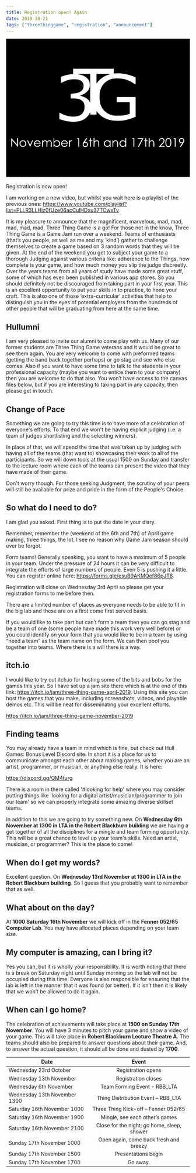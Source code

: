 ```yaml
---
title: Registration open! Again
date: 2019-10-21
tags: ["threethinggame", "registration", "announcement"]
---
```

![alt text](/img/191116event/event.png "Save the date")

Registration is now open!

I am working on a new video, but whilst you wait here is a playlist of the previous ones: https://www.youtube.com/playlist?list=PLLR3LLHiz0fUze06acCulHDxu37TCwxTv

<!--more-->

It is my pleasure to announce that the magnificent, marvelous, mad, mad, mad, mad, mad, Three Thing Game is a go!
For those not in the know, Three Thing Game is a Game Jam run over a weekend. Teams of enthusiasts (that’s you people, as well as me and my ‘kind’) gather to challenge themselves to create a game based on 3 random words that they will be given. At the end of the weekend you get to subject your game to a thorough Judging against various criteria like: adherence to the Things, how complete is your game, and how much money you slip the judge discreetly.
Over the years teams from all years of study have made some great stuff, some of which has even been published in various app stores. So you should definitely not be discouraged from taking part in your first year. This is an excellent opportunity to put your skills in to practice, to hone your craft. This is also one of those ‘extra-curricular’ activities that help to distinguish you in the eyes of potential employers from the hundreds of other people that will be graduating from here at the same time. 

## Hullumni

I am very pleased to invite our alumni to come play with us. Many of our former students are Three Thing Game veterans and it would be great to see them again. You are very welcome to come with preformed teams (getting the band back together perhaps) or go stag and see who else comes. Also if you want to have some time to talk to the students in your professional capacity (maybe you want to entice them to your company) then you are welcome to do that also. You won’t have access to the canvas files below, but if you are interesting to taking part in any capacity, then please get in touch.  

## Change of Pace

Something we are going to try this time is to have more of a celebration of everyone's efforts. To that end we won't be having explicit judging (i.e. a team of judges shortlisting and the selecting winners).

In place of that, we will spend the time that was taken up by judging with having all of the teams (that want to) showcasing their work to all of the participants. So we will down tools at the usual 1500 on Sunday and transfer to the lecture room where each of the teams can present the video that they have made of their game.

Don't worry though. For those seeking Judgment, the scrutiny of your peers will still be available for prize and pride in the form of the People's Choice.

## So what do I need to do?

I am glad you asked. First thing is to put the date in your diary. 

Remember, remember the (weekend of the 6th and 7th) of April game making, three things, the lot. I see no reason why Game Jam season should ever be forgot.

Form teams! Generally speaking, you want to have a maximum of 5 people in your team. Under the pressure of 24 hours it can be very difficult to integrate the efforts of large numbers of people. Even 5 is pushing it a little. You can register online here: https://forms.gle/esuB9AKMQef86pJT8.  

Registration will close on Wednesday 3rd April so please get your registration forms to me before then.

There are a limited number of places as everyone needs to be able to fit in the big lab and these are on a first come first served basis.

If you would like to take part but can’t form a team then you can go stag and be a team of one (some people have made this work very well before) or you could identify on your form that you would like to be in a team by using “need a team” as the team name on the form. We can then pool you together into teams. Where there is a will there is a way.

## itch.io

I would like to try out itch.io for hosting some of the bits and bobs for the games this year. So I have set up a jam site there which is at the end of this link: https://itch.io/jam/three-thing-game-april-2019. Using this site you can host the games that you make, including screenshots, videos, and playable demos etc. This will be neat for disseminating your excellent efforts.

https://itch.io/jam/three-thing-game-november-2019

## Finding teams

You may already have a team in mind which is fine, but check out Hull Games: Bonus Level Discord site. In short it is a place for us to communicate amongst each other about making games, whether you are an artist, programmer, or musician, or anything else really. It is here:

https://discord.gg/QM4turg 

There is a room in there called '#looking for help' where you may consider putting things like 'looking for a digital artist/musician/programmer to join our team' so we can properly integrate some amazing diverse skillset teams.

In addition to this we are going to try something new. On **Wednesday 6th November at 1300 in LTA in the Robert Blackburn building** we are having a get together of all the disciplines for a mingle and team forming opportunity. This will be a great chance to level up your team's skills. Need an artist, musician, or programmer? This is the place to come! 

## When do I get my words?

Excellent question. On **Wednesday 13rd November at 1300 in LTA in the Robert Blackburn building**. So I guess that you probably want to remember that as well.

## What about on the day?

At **1000 Saturday 16th November** we will kick off in the **Fenner 052/65 Computer Lab**. You may have allocated places depending on your team size.

## My computer is amazing, can I bring it?

Yes you can, but it is wholly your responsibility. It is worth noting that there is a break on Saturday night until Sunday morning so the lab will not be occupied during this time. Everyone is also responsible for ensuring that the lab is left in the manner that it was found (or better). If it isn’t then it is likely that we won’t be allowed to do it again.

## When can I go home?

The celebration of achievements will take place at **1500 on Sunday 17th November**. You will have 3 minutes to pitch your game and show a video of your game. This will take place in **Robert Blackburn Lecture Theatre A**. The teams should also be prepared to answer questions about their game.
And, to answer the actual question, it should all be done and dusted by **1700**.

| Date           | Event           |
| -------------- |:---------------:|
| Wednesday 23rd October | Registration opens |
| Wednesday 13th November | Registration closes |
| Wednesday 6th November | Team Forming Event - RBB_LTA |
| Wednesday 13th November 1300 | Thing Distribution Event – RBB_LTA |
| Saturday 16th November 1000 | Three Thing Kick-off – Fenner 052/65 |
| Saturday 16th November 1900 | Mingle, see each other’s games |
| Saturday 16th November 2100 | Close for the night; go home, sleep, shower |
| Sunday 17th November 1000 | Open again, come back fresh and breezy |
| Sunday 17th November 1500 | Presentations begin |
| Sunday 17th November 1700 | Go away. |

